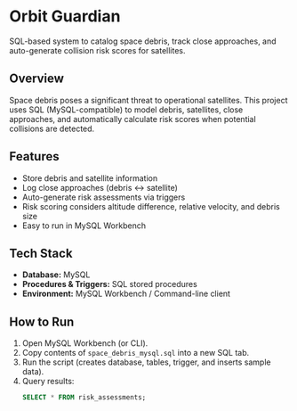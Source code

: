 # Orbit Guardian 

SQL-based system to catalog space debris, track close approaches, and auto-generate collision risk scores for satellites.

##  Overview
Space debris poses a significant threat to operational satellites. This project uses SQL (MySQL-compatible) to model debris, satellites, close approaches, and automatically calculate risk scores when potential collisions are detected.

##  Features
- Store debris and satellite information
- Log close approaches (debris ↔ satellite)
- Auto-generate risk assessments via triggers
- Risk scoring considers altitude difference, relative velocity, and debris size
- Easy to run in MySQL Workbench

##  Tech Stack
- **Database:** MySQL
- **Procedures & Triggers:** SQL stored procedures
- **Environment:** MySQL Workbench / Command-line client

##  How to Run
1. Open MySQL Workbench (or CLI).
2. Copy contents of `space_debris_mysql.sql` into a new SQL tab.
3. Run the script (creates database, tables, trigger, and inserts sample data).
4. Query results:
   ```sql
   SELECT * FROM risk_assessments;
   ```
